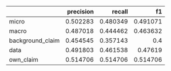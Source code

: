 |                  |   precision |   recall |       f1 |
|:-----------------|------------:|---------:|---------:|
| micro            |    0.502283 | 0.480349 | 0.491071 |
| macro            |    0.487018 | 0.444462 | 0.463632 |
| background_claim |    0.454545 | 0.357143 | 0.4      |
| data             |    0.491803 | 0.461538 | 0.47619  |
| own_claim        |    0.514706 | 0.514706 | 0.514706 |